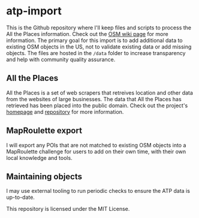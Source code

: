 # atp-import

This is the Github repository where I'll keep files and scripts to process the All the Places information. Check out the [OSM wiki page](https://wiki.openstreetmap.org/wiki/Import/All_the_Places_US_data) for more information. The primary goal for this import is to add additional data to existing OSM objects in the US, not to validate existing data or add missing objects. The files are hosted in the `/data` folder to increase transparency and help with community quality assurance.

## All the Places

All the Places is a set of web scrapers that retreives location and other data from the websites of large businesses. The data that All the Places has retrieved has been placed into the public domain. Check out the project's [homepage](https://www.alltheplaces.xyz/) and [repository](https://github.com/alltheplaces/alltheplaces) for more information.

## MapRoulette export

I will export any POIs that are not matched to existing OSM objects into a MapRoulette challenge for users to add on their own time, with their own local knowledge and tools.

## Maintaining objects

I may use external tooling to run periodic checks to ensure the ATP data is up-to-date.

This repository is licensed under the MIT License.
